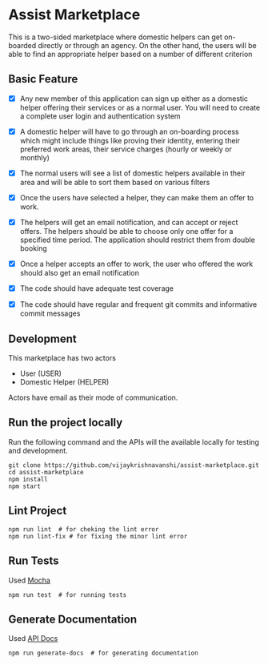 # Assist Marketplace

This is a two-sided marketplace where domestic helpers can get on-boarded directly or through an agency. On the other hand, the users will be able to find an appropriate helper based on a number of different criterion

## Basic Feature

- [X] Any new member of this application can sign up either as a domestic helper offering their services or as a normal user. You will need to create a complete user login and authentication system

- [X] A domestic helper will have to go through an on-boarding process which might include things like proving their identity, entering their preferred work areas, their service charges (hourly or weekly or monthly)

- [X] The normal users will see a list of domestic helpers available in their area and will be able to sort them based on various filters

- [X] Once the users have selected a helper, they can make them an offer to work.

- [X] The helpers will get an email notification, and can accept or reject offers. The helpers should be able to choose only one offer for a specified time period. The application should restrict them from double booking

- [X] Once a helper accepts an offer to work, the user who offered the work should also get an email notification

- [X] The code should have adequate test coverage

- [X] The code should have regular and frequent git commits and informative commit messages

## Development

This marketplace has two actors

- User (USER)
- Domestic Helper (HELPER)

Actors have email as their mode of communication.

## Run the project locally

Run the following command and the APIs will the available locally for testing and development.

```closure
git clone https://github.com/vijaykrishnavanshi/assist-marketplace.git
cd assist-marketplace
npm install
npm start
```

## Lint Project

```closure
npm run lint  # for cheking the lint error
npm run lint-fix # for fixing the minor lint error
```

## Run Tests

Used [Mocha](https://mochajs.org/)

```closure
npm run test  # for running tests
```

## Generate Documentation

Used [API Docs](http://apidocjs.com/)

```closure
npm run generate-docs  # for generating documentation
```
